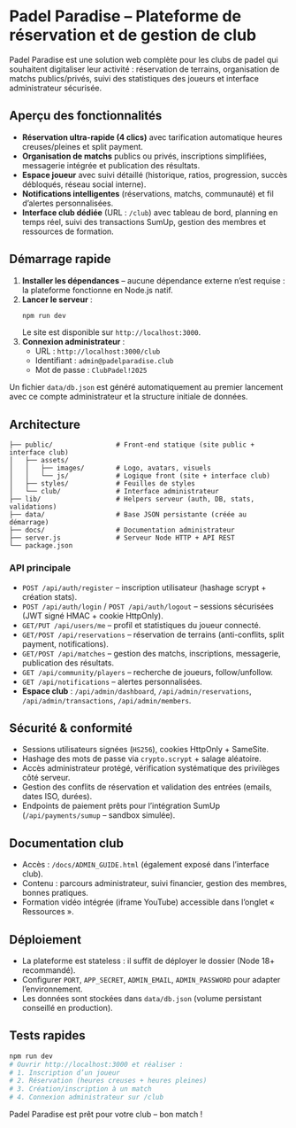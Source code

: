 # Padel Paradise – Plateforme de réservation et de gestion de club

Padel Paradise est une solution web complète pour les clubs de padel qui souhaitent digitaliser leur activité :
réservation de terrains, organisation de matchs publics/privés, suivi des statistiques des joueurs et interface
administrateur sécurisée.

## Aperçu des fonctionnalités

- **Réservation ultra-rapide (4 clics)** avec tarification automatique heures creuses/pleines et split payment.
- **Organisation de matchs** publics ou privés, inscriptions simplifiées, messagerie intégrée et publication des
  résultats.
- **Espace joueur** avec suivi détaillé (historique, ratios, progression, succès débloqués, réseau social interne).
- **Notifications intelligentes** (réservations, matchs, communauté) et fil d’alertes personnalisées.
- **Interface club dédiée** (URL : `/club`) avec tableau de bord, planning en temps réel, suivi des transactions
  SumUp, gestion des membres et ressources de formation.

## Démarrage rapide

1. **Installer les dépendances** – aucune dépendance externe n’est requise : la plateforme fonctionne en Node.js natif.
2. **Lancer le serveur** :
   ```bash
   npm run dev
   ```
   Le site est disponible sur `http://localhost:3000`.
3. **Connexion administrateur** :
   - URL : `http://localhost:3000/club`
   - Identifiant : `admin@padelparadise.club`
   - Mot de passe : `ClubPadel!2025`

Un fichier `data/db.json` est généré automatiquement au premier lancement avec ce compte administrateur et la structure
initiale de données.

## Architecture

```
├── public/                # Front-end statique (site public + interface club)
│   ├── assets/
│   │   ├── images/        # Logo, avatars, visuels
│   │   └── js/            # Logique front (site + interface club)
│   ├── styles/            # Feuilles de styles
│   └── club/              # Interface administrateur
├── lib/                   # Helpers serveur (auth, DB, stats, validations)
├── data/                  # Base JSON persistante (créée au démarrage)
├── docs/                  # Documentation administrateur
├── server.js              # Serveur Node HTTP + API REST
└── package.json
```

### API principale

- `POST /api/auth/register` – inscription utilisateur (hashage scrypt + création stats).
- `POST /api/auth/login` / `POST /api/auth/logout` – sessions sécurisées (JWT signé HMAC + cookie HttpOnly).
- `GET/PUT /api/users/me` – profil et statistiques du joueur connecté.
- `GET/POST /api/reservations` – réservation de terrains (anti-conflits, split payment, notifications).
- `GET/POST /api/matches` – gestion des matchs, inscriptions, messagerie, publication des résultats.
- `GET /api/community/players` – recherche de joueurs, follow/unfollow.
- `GET /api/notifications` – alertes personnalisées.
- **Espace club** : `/api/admin/dashboard`, `/api/admin/reservations`, `/api/admin/transactions`, `/api/admin/members`.

## Sécurité & conformité

- Sessions utilisateurs signées (`HS256`), cookies HttpOnly + SameSite.
- Hashage des mots de passe via `crypto.scrypt` + salage aléatoire.
- Accès administrateur protégé, vérification systématique des privilèges côté serveur.
- Gestion des conflits de réservation et validation des entrées (emails, dates ISO, durées).
- Endpoints de paiement prêts pour l’intégration SumUp (`/api/payments/sumup` – sandbox simulée).

## Documentation club

- Accès : `/docs/ADMIN_GUIDE.html` (également exposé dans l’interface club).
- Contenu : parcours administrateur, suivi financier, gestion des membres, bonnes pratiques.
- Formation vidéo intégrée (iframe YouTube) accessible dans l’onglet « Ressources ».

## Déploiement

- La plateforme est stateless : il suffit de déployer le dossier (Node 18+ recommandé).
- Configurer `PORT`, `APP_SECRET`, `ADMIN_EMAIL`, `ADMIN_PASSWORD` pour adapter l’environnement.
- Les données sont stockées dans `data/db.json` (volume persistant conseillé en production).

## Tests rapides

```bash
npm run dev
# Ouvrir http://localhost:3000 et réaliser :
# 1. Inscription d’un joueur
# 2. Réservation (heures creuses + heures pleines)
# 3. Création/inscription à un match
# 4. Connexion administrateur sur /club
```

Padel Paradise est prêt pour votre club – bon match !
